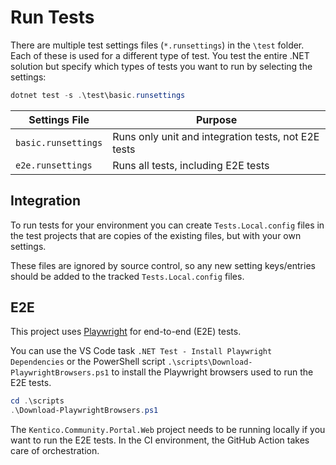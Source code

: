 # Run Tests

There are multiple test settings files (`*.runsettings`) in the `\test` folder.
Each of these is used for a different type of test. You test the entire .NET
solution but specify which types of tests you want to run by selecting the
settings:

```powershell
dotnet test -s .\test\basic.runsettings
```

| Settings File       | Purpose                                             |
| ------------------- | --------------------------------------------------- |
| `basic.runsettings` | Runs only unit and integration tests, not E2E tests |
| `e2e.runsettings`   | Runs all tests, including E2E tests                 |

## Integration

To run tests for your environment you can create `Tests.Local.config` files in
the test projects that are copies of the existing files, but with your own
settings.

These files are ignored by source control, so any new setting keys/entries
should be added to the tracked `Tests.Local.config` files.

## E2E

This project uses [Playwright](https://playwright.dev/dotnet/) for end-to-end
(E2E) tests.

You can use the VS Code task `.NET Test - Install Playwright Dependencies` or
the PowerShell script `.\scripts\Download-PlaywrightBrowsers.ps1` to install the
Playwright browsers used to run the E2E tests.

```powershell
cd .\scripts
.\Download-PlaywrightBrowsers.ps1
```

The `Kentico.Community.Portal.Web` project needs to be running locally if you
want to run the E2E tests. In the CI environment, the GitHub Action takes care
of orchestration.
